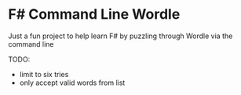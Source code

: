 # F# Command Line Wordle
Just a fun project to help learn F# by puzzling through Wordle via the command line

TODO:
- limit to six tries
- only accept valid words from list
